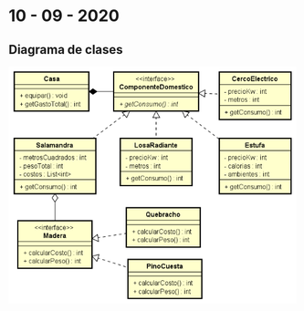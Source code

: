 # 10 - 09 - 2020

## Diagrama de clases
![DiagramaDeClases](https://github.com/SantiValdezUlzurrun/ResolucionFinales-7507Algo3/blob/master/10-09-20/Resolucion/Chino/Final-10-09-2020.png)
